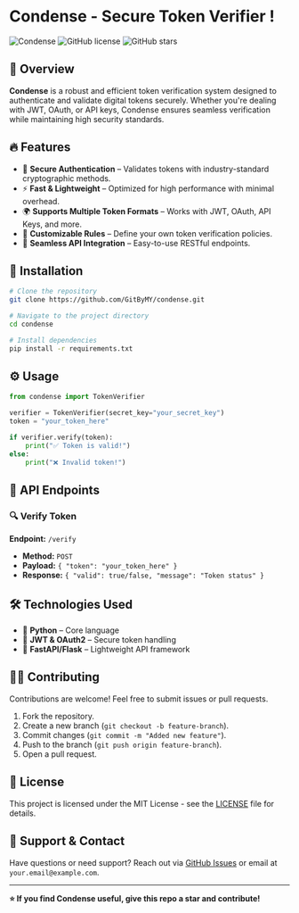 # Condense - Secure Token Verifier !

![Condense](https://img.shields.io/badge/Security-Token%20Verification-green.svg) ![GitHub license](https://img.shields.io/github/license/GitByMY/condense) ![GitHub stars](https://img.shields.io/github/stars/GitByMY/condense?style=social)

## 🚀 Overview
**Condense** is a robust and efficient token verification system designed to authenticate and validate digital tokens securely. Whether you're dealing with JWT, OAuth, or API keys, Condense ensures seamless verification while maintaining high security standards.

## 🔥 Features
- 🔐 **Secure Authentication** – Validates tokens with industry-standard cryptographic methods.
- ⚡ **Fast & Lightweight** – Optimized for high performance with minimal overhead.
- 🌍 **Supports Multiple Token Formats** – Works with JWT, OAuth, API Keys, and more.
- 📜 **Customizable Rules** – Define your own token verification policies.
- 📡 **Seamless API Integration** – Easy-to-use RESTful endpoints.

## 📖 Installation
```bash
# Clone the repository
git clone https://github.com/GitByMY/condense.git

# Navigate to the project directory
cd condense

# Install dependencies
pip install -r requirements.txt
```

## ⚙️ Usage
```python
from condense import TokenVerifier

verifier = TokenVerifier(secret_key="your_secret_key")
token = "your_token_here"

if verifier.verify(token):
    print("✅ Token is valid!")
else:
    print("❌ Invalid token!")
```

## 🎯 API Endpoints
### 🔍 Verify Token
**Endpoint:** `/verify`
- **Method:** `POST`
- **Payload:** `{ "token": "your_token_here" }`
- **Response:** `{ "valid": true/false, "message": "Token status" }`

## 🛠 Technologies Used
- 🐍 **Python** – Core language
- 🔐 **JWT & OAuth2** – Secure token handling
- 🚀 **FastAPI/Flask** – Lightweight API framework

## 👨‍💻 Contributing
Contributions are welcome! Feel free to submit issues or pull requests.

1. Fork the repository.
2. Create a new branch (`git checkout -b feature-branch`).
3. Commit changes (`git commit -m "Added new feature"`).
4. Push to the branch (`git push origin feature-branch`).
5. Open a pull request.

## 📜 License
This project is licensed under the MIT License - see the [LICENSE](LICENSE) file for details.

## 💬 Support & Contact
Have questions or need support? Reach out via [GitHub Issues](https://github.com/GitByMY/condense/issues) or email at `your.email@example.com`.

---

**⭐ If you find Condense useful, give this repo a star and contribute!**

